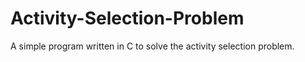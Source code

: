 # Activity-Selection-Problem
A simple program written in C to solve the activity selection problem.
